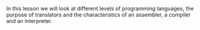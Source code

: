 In this lesson we will look at different levels of programming languages, the purpose of translators and the characteristics of an assembler, a compiler and an interpreter.
